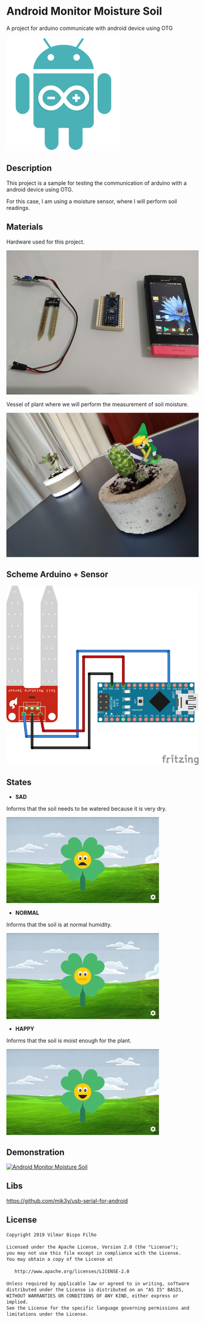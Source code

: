 Android Monitor Moisture Soil
=======

A project for arduino communicate with android device using OTG

![](images/mobile-development-arduino.png)


Description
------------
This project is a sample for testing the communication of arduino with a android device using OTG.

For this case, I am using a moisture sensor, where I will perform soil readings.


Materials
------------
Hardware used for this project.

![](images/hardware.png)


Vessel of plant where we will perform the measurement of soil moisture.

![](images/plant.png)


Scheme Arduino + Sensor
---------------------------
![](arduino/scheme_moisture_detect.png)


States
------------
- **SAD**

Informs that the soil needs to be watered because it is very dry.

![](images/smile_sad.png)

- **NORMAL**

Informs that the soil is at normal humidity.

![](images/smile_normal.png)


- **HAPPY**

Informs that the soil is moist enough for the plant.

![](images/smile_happy.png)


Demonstration
----------------
[![Android Monitor Moisture Soil](https://img.youtube.com/vi/67cqbQXxT_k/0.jpg)](https://www.youtube.com/watch?v=67cqbQXxT_k)


Libs
------
https://github.com/mik3y/usb-serial-for-android


License
--------

    Copyright 2019 Vilmar Bispo Filho

    Licensed under the Apache License, Version 2.0 (the "License");
    you may not use this file except in compliance with the License.
    You may obtain a copy of the License at

       http://www.apache.org/licenses/LICENSE-2.0

    Unless required by applicable law or agreed to in writing, software
    distributed under the License is distributed on an "AS IS" BASIS,
    WITHOUT WARRANTIES OR CONDITIONS OF ANY KIND, either express or implied.
    See the License for the specific language governing permissions and
    limitations under the License.